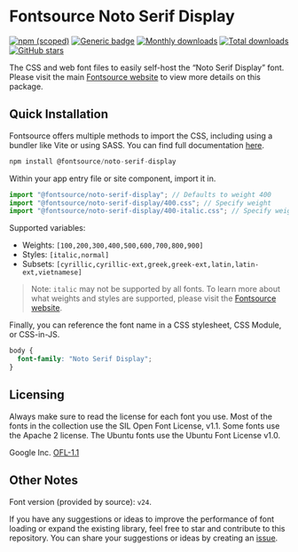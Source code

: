 # Fontsource Noto Serif Display

[![npm (scoped)](https://img.shields.io/npm/v/@fontsource/noto-serif-display?color=brightgreen)](https://www.npmjs.com/package/@fontsource/noto-serif-display) [![Generic badge](https://img.shields.io/badge/fontsource-passing-brightgreen)](https://github.com/fontsource/fontsource) [![Monthly downloads](https://badgen.net/npm/dm/@fontsource/noto-serif-display)](https://github.com/fontsource/fontsource) [![Total downloads](https://badgen.net/npm/dt/@fontsource/noto-serif-display)](https://github.com/fontsource/fontsource) [![GitHub stars](https://img.shields.io/github/stars/fontsource/fontsource.svg?style=social&label=Star)](https://github.com/fontsource/fontsource/stargazers)

The CSS and web font files to easily self-host the “Noto Serif Display” font. Please visit the main [Fontsource website](https://fontsource.org/fonts/noto-serif-display) to view more details on this package.

## Quick Installation

Fontsource offers multiple methods to import the CSS, including using a bundler like Vite or using SASS. You can find full documentation [here](https://fontsource.org/docs/getting-started/introduction).

```javascript
npm install @fontsource/noto-serif-display
```

Within your app entry file or site component, import it in.

```javascript
import "@fontsource/noto-serif-display"; // Defaults to weight 400
import "@fontsource/noto-serif-display/400.css"; // Specify weight
import "@fontsource/noto-serif-display/400-italic.css"; // Specify weight and style
```

Supported variables:
- Weights: `[100,200,300,400,500,600,700,800,900]`
- Styles: `[italic,normal]`
- Subsets: `[cyrillic,cyrillic-ext,greek,greek-ext,latin,latin-ext,vietnamese]`

> Note: `italic` may not be supported by all fonts. To learn more about what weights and styles are supported, please visit the [Fontsource website](https://fontsource.org/fonts/noto-serif-display).

Finally, you can reference the font name in a CSS stylesheet, CSS Module, or CSS-in-JS.

```css
body {
  font-family: "Noto Serif Display";
}
```

## Licensing
Always make sure to read the license for each font you use. Most of the fonts in the collection use the SIL Open Font License, v1.1. Some fonts use the Apache 2 license. The Ubuntu fonts use the Ubuntu Font License v1.0.

Google Inc.
[OFL-1.1](http://scripts.sil.org/OFL)

## Other Notes
Font version (provided by source): `v24`.

If you have any suggestions or ideas to improve the performance of font loading or expand the existing library, feel free to star and contribute to this repository. You can share your suggestions or ideas by creating an [issue](https://github.com/fontsource/fontsource/issues).